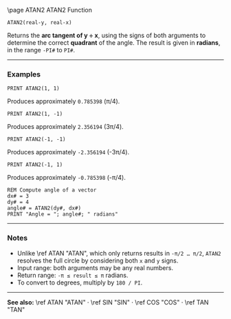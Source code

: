 \page ATAN2 ATAN2 Function

```basic
ATAN2(real-y, real-x)
```

Returns the **arc tangent of y ÷ x**, using the signs of both arguments to determine the correct **quadrant** of the angle.
The result is given in **radians**, in the range `-PI#` to `PI#`.

---

### Examples

```basic
PRINT ATAN2(1, 1)
```

Produces approximately `0.785398` (π/4).

```basic
PRINT ATAN2(1, -1)
```

Produces approximately `2.356194` (3π/4).

```basic
PRINT ATAN2(-1, -1)
```

Produces approximately `-2.356194` (-3π/4).

```basic
PRINT ATAN2(-1, 1)
```

Produces approximately `-0.785398` (-π/4).

```basic
REM Compute angle of a vector
dx# = 3
dy# = 4
angle# = ATAN2(dy#, dx#)
PRINT "Angle = "; angle#; " radians"
```

---

### Notes

* Unlike \ref ATAN "ATAN", which only returns results in `-π/2 … π/2`, `ATAN2` resolves the full circle by considering both `x` and `y` signs.
* Input range: both arguments may be any real numbers.
* Return range: `-π ≤ result ≤ π` radians.
* To convert to degrees, multiply by `180 / PI`.

---

**See also:**
\ref ATAN "ATAN" · \ref SIN "SIN" · \ref COS "COS" · \ref TAN "TAN"
